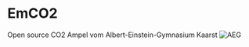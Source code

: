 # EmCO2
Open source CO2 Ampel vom Albert-Einstein-Gymnasium Kaarst
![AEG](https://www.aeg-kaarst.eu/de/)
